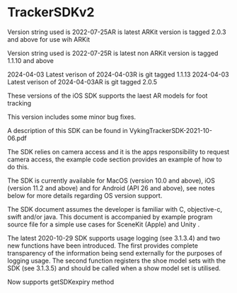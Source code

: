 # TrackerSDKv2

Version string used is 2022-07-25AR is latest ARKit version is tagged 2.0.3 and above for use wih ARKit

Version string used is 2022-07-25R is latest non ARKit version is tagged 1.1.10 and above

2024-04-03 Latest verison of 2024-04-03R  is git tagged 1.1.13
2024-04-03 Latest verison of 2024-04-03AR is git tagged 2.0.5

These versions of the iOS SDK supports the laest AR models for foot tracking

This version includes some minor bug fixes.

A description of this SDK can be found in VykingTrackerSDK-2021-10-06.pdf

The SDK relies on camera access and it is the apps responsibility to request camera access, the example code section provides an example of how to do this.

The SDK is currently available for MacOS (version 10.0 and above), iOS (version 11.2 and above) and for Android (API 26 and above), see notes below for more details regarding OS version support.

The SDK document assumes the developer is familiar with C, objective-c, swift and/or java. This document is accompanied by example program source file for a simple use cases for SceneKit (Apple) and Unity .

The latest 2020-10-29 SDK supports usage logging (see 3.1.3.4) and two new functions have been introduced. The first provides complete transparency of the information being send externally for the purposes of logging usage. The second function registers the shoe model sets with the SDK (see 3.1.3.5) and should be called when a show model set is utilised.

Now supports getSDKexpiry method

